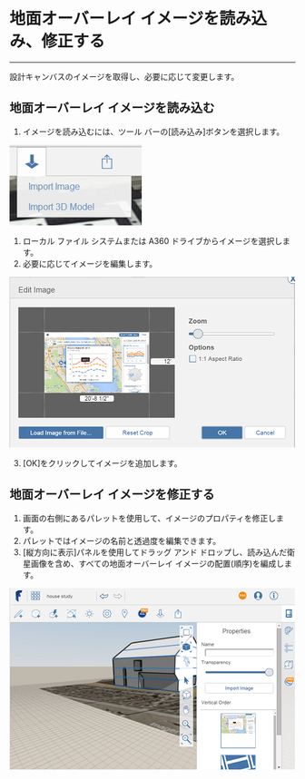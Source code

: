 

# 地面オーバーレイ イメージを読み込み、修正する

---

設計キャンバスのイメージを取得し、必要に応じて変更します。

## 地面オーバーレイ イメージを読み込む

1. イメージを読み込むには、ツール バーの[読み込み]ボタンを選択します。

![](Images/GUID-290FDA11-690B-4231-88D9-F1E9CBCFF816-low.png)

1. ローカル ファイル システムまたは A360 ドライブからイメージを選択します。
2. 必要に応じてイメージを編集します。

![](Images/GUID-71B095CB-F655-4B8D-8488-A474084F095F-low.png)

3. [OK]をクリックしてイメージを追加します。
## 地面オーバーレイ イメージを修正する

1. 画面の右側にあるパレットを使用して、イメージのプロパティを修正します。
2. パレットではイメージの名前と透過度を編集できます。
3. [縦方向に表示]パネルを使用してドラッグ アンド ドロップし、読み込んだ衛星画像を含め、すべての地面オーバーレイ イメージの配置(順序)を編成します。

![](Images/GUID-B1CE5D3F-BA12-477D-842D-6E74ADE9FD8C-low.png)

